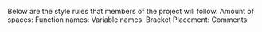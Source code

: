 Below are the style rules that members of the project will follow.
Amount of spaces:
Function names:
Variable names:
Bracket Placement:
Comments:
